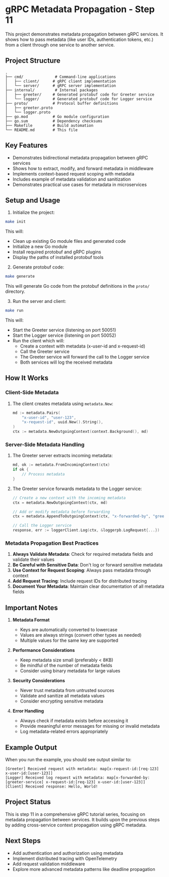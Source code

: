 # gRPC Metadata Propagation - Step 11

This project demonstrates metadata propagation between gRPC services. It shows how to pass metadata (like user IDs, authentication tokens, etc.) from a client through one service to another service.

## Project Structure

```
.
├── cmd/              # Command-line applications
│   ├── client/      # gRPC client implementation
│   └── server/      # gRPC server implementation
├── internal/         # Internal packages
│   ├── greeter/     # Generated protobuf code for Greeter service
│   └── logger/      # Generated protobuf code for Logger service
├── proto/           # Protocol buffer definitions
│   ├── greeter.proto
│   └── logger.proto
├── go.mod           # Go module configuration
├── go.sum           # Dependency checksums
├── Makefile         # Build automation
└── README.md        # This file
```

## Key Features

- Demonstrates bidirectional metadata propagation between gRPC services
- Shows how to extract, modify, and forward metadata in middleware
- Implements context-based request scoping with metadata
- Includes example of metadata validation and sanitization
- Demonstrates practical use cases for metadata in microservices

## Setup and Usage

1. Initialize the project:
```bash
make init
```
This will:
- Clean up existing Go module files and generated code
- Initialize a new Go module
- Install required protobuf and gRPC plugins
- Display the paths of installed protobuf tools

2. Generate protobuf code:
```bash
make generate
```
This will generate Go code from the protobuf definitions in the `proto/` directory.

3. Run the server and client:
```bash
make run
```
This will:
- Start the Greeter service (listening on port 50051)
- Start the Logger service (listening on port 50052)
- Run the client which will:
  - Create a context with metadata (x-user-id and x-request-id)
  - Call the Greeter service
  - The Greeter service will forward the call to the Logger service
  - Both services will log the received metadata

## How It Works

### Client-Side Metadata
1. The client creates metadata using `metadata.New`:
   ```go
   md := metadata.Pairs(
       "x-user-id", "user-123",
       "x-request-id", uuid.New().String(),
   )
   ctx := metadata.NewOutgoingContext(context.Background(), md)
   ```

### Server-Side Metadata Handling
1. The Greeter server extracts incoming metadata:
   ```go
   md, ok := metadata.FromIncomingContext(ctx)
   if ok {
       // Process metadata
   }
   ```

2. The Greeter service forwards metadata to the Logger service:
   ```go
   // Create a new context with the incoming metadata
   ctx = metadata.NewOutgoingContext(ctx, md)
   
   // Add or modify metadata before forwarding
   ctx = metadata.AppendToOutgoingContext(ctx, "x-forwarded-by", "greeter-service")
   
   // Call the Logger service
   response, err := loggerClient.Log(ctx, &loggerpb.LogRequest{...})
   ```

### Metadata Propagation Best Practices
1. **Always Validate Metadata**: Check for required metadata fields and validate their values
2. **Be Careful with Sensitive Data**: Don't log or forward sensitive metadata
3. **Use Context for Request Scoping**: Always pass metadata through context
4. **Add Request Tracing**: Include request IDs for distributed tracing
5. **Document Your Metadata**: Maintain clear documentation of all metadata fields

## Important Notes

1. **Metadata Format**
   - Keys are automatically converted to lowercase
   - Values are always strings (convert other types as needed)
   - Multiple values for the same key are supported

2. **Performance Considerations**
   - Keep metadata size small (preferably < 8KB)
   - Be mindful of the number of metadata fields
   - Consider using binary metadata for large values

3. **Security Considerations**
   - Never trust metadata from untrusted sources
   - Validate and sanitize all metadata values
   - Consider encrypting sensitive metadata

4. **Error Handling**
   - Always check if metadata exists before accessing it
   - Provide meaningful error messages for missing or invalid metadata
   - Log metadata-related errors appropriately

## Example Output

When you run the example, you should see output similar to:

```
[Greeter] Received request with metadata: map[x-request-id:[req-123] x-user-id:[user-123]]
[Logger] Received log request with metadata: map[x-forwarded-by:[greeter-service] x-request-id:[req-123] x-user-id:[user-123]]
[Client] Received response: Hello, World!
```

## Project Status

This is step 11 in a comprehensive gRPC tutorial series, focusing on metadata propagation between services. It builds upon the previous steps by adding cross-service context propagation using gRPC metadata.

## Next Steps

- Add authentication and authorization using metadata
- Implement distributed tracing with OpenTelemetry
- Add request validation middleware
- Explore more advanced metadata patterns like deadline propagation

